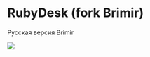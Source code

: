 RubyDesk (fork Brimir)
======
Русская версия Brimir

<img src="//habrastorage.org/files/7f1/c2f/b5b/7f1c2fb5b84c43b0b60a3cf40c649ab4.png"/>

